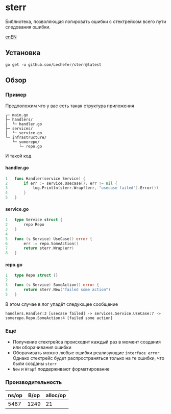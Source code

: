 # sterr
Библиотека, позволяющая логировать ошибки с стектрейсом всего пути следования ошибки.

[enEN](README_EN.md)

## Установка
`go get -u github.com/Lechefer/sterr@latest`

## Обзор
### Пример
Предположим что у вас есть такая структура приложения
```
┌─ main.go
├─ handlers/ 
|  └─ handler.go
├─ services/ 
|  └─ service.go
└─ infrastructure/ 
   └─ somerepo/
      └─ repo.go
```

И такой код

#### handler.go
```go
1   func Handler(service Service) {
2       if err := service.Usecase(); err != nil {
3           log.Println(sterr.Wrapf(err, "usecase failed").Error())
4       }
5   }
```
#### service.go
```go
1   type Service struct {
2       repo Repo
3   }
4   
5   func (s Service) UseCase() error {
6       err := repo.SomeAction()
7       return sterr.Wrap(err)
8   }
```
#### repo.go
```go
1   type Repo struct {}
2   
3   func (s Service) SomeAction() error {
4       return sterr.New("failed some action")
5   }
```

В этом случае в лог упадёт следующее сообщение

```handlers.Handler:3 [usecase failed] -> services.Service.UseCase:7 -> somerepo.Repo.SomeAction:4 [failed some action]```

### Ещё
- Получение стектрейса происходит каждый раз в момент создания или оборачивания ошибки
- Оборачивать можно любые ошибки реализующие ```interface error```. Однако стектрейс будет распространяться только на те ошибки, что были созданы ```sterr```
- ```New``` и ```Wrapf``` поддерживают форматирование

### Производительность
|  ns/op | B/op | alloc/op |
|--------|------|----------|
|  5487  | 1249 | 21       |
